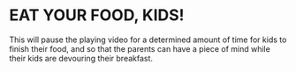 # EAT YOUR FOOD, KIDS!

This will pause the playing video for a determined amount of time for kids to finish their food, and so that the parents can have a piece of mind while their kids are devouring their breakfast.